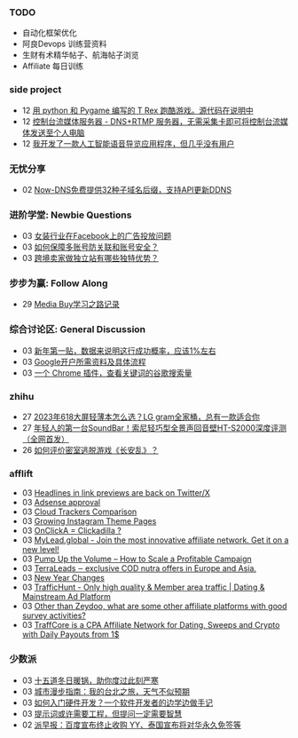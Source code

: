 ### TODO
-  自动化框架优化
-  阿良Devops 训练营资料
-  生财有术精华帖子、航海帖子浏览
-  Affiliate 每日训练

### side project
<!-- sideproject:START -->
-  12 [用 python 和 Pygame 编写的 T Rex 跑酷游戏。源代码在说明中](https://www.youtube.com/watch?v=pZySIXSelCA)
-  12 [控制台流媒体服务器 - DNS+RTMP 服务器，无需采集卡即可将控制台流媒体发送至个人电脑](https://github.com/Aioros/console-streaming-server)
-  12 [我开发了一款人工智能语音导览应用程序，但几乎没有用户](https://www.reddit.com/r/SideProject/comments/18gpp0e/ive_built_an_ai_audio_tour_app_but_have_almost_no/)<!-- sideproject:END -->


### 无忧分享
<!-- ruyo:START -->
-  02 [Now-DNS免费提供32种子域名后缀，支持API更新DDNS](https://51.ruyo.net/18589.html)<!-- ruyo:END -->

### 进阶学堂: Newbie Questions
<!-- advertcn1:START -->
-  03 [女装行业在Facebook上的广告投放问题](https://www.advertcn.com/thread-113541-1-1.html)
-  03 [如何保障多账号防关联和账号安全？](https://www.advertcn.com/thread-113536-1-1.html)
-  03 [跨境卖家做独立站有哪些独特优势？](https://www.advertcn.com/thread-113530-1-1.html)<!-- advertcn1:END -->

### 步步为赢: Follow Along
<!-- advertcn2:START -->
-  29 [Media Buy学习之路记录](https://www.advertcn.com/thread-113493-1-1.html)<!-- advertcn2:END -->

### 综合讨论区: General Discussion
<!-- advertcn3:START -->
-  03 [新年第一贴，数据来说明这行成功概率，应该1%左右](https://www.advertcn.com/thread-113550-1-1.html)
-  03 [Google开户所需资料及具体流程](https://www.advertcn.com/thread-113540-1-1.html)
-  03 [一个 Chrome 插件，查看关键词的谷歌搜索量](https://www.advertcn.com/thread-113533-1-1.html)<!-- advertcn3:END -->


### zhihu
<!-- zhihu:START -->
-  27 [2023年618大屏轻薄本怎么选？LG gram全家桶，总有一款适合你](http://zhuanlan.zhihu.com/p/632641888?utm_campaign=rss&utm_medium=rss&utm_source=rss&utm_content=title)
-  27 [年轻人的第一台SoundBar！索尼轻巧型全景声回音壁HT-S2000深度评测（全网首发）](http://zhuanlan.zhihu.com/p/630990296?utm_campaign=rss&utm_medium=rss&utm_source=rss&utm_content=title)
-  26 [如何评价密室逃脱游戏《长安乱》？](http://www.zhihu.com/question/563950552/answer/3045961312?utm_campaign=rss&utm_medium=rss&utm_source=rss&utm_content=title)<!-- zhihu:END -->

### afflift
<!-- afflift:START -->
-  03 [Headlines in link previews are back on Twitter/X](https://afflift.com/f/threads/headlines-in-link-previews-are-back-on-twitter-x.12412/)
-  03 [Adsense approval](https://afflift.com/f/threads/adsense-approval.12340/)
-  03 [Cloud Trackers Comparison](https://afflift.com/f/threads/cloud-trackers-comparison.10165/)
-  03 [Growing Instagram Theme Pages](https://afflift.com/f/threads/growing-instagram-theme-pages.12406/)
-  03 [OnClickA = Clickadilla ?](https://afflift.com/f/threads/onclicka-clickadilla.12408/)
-  03 [MyLead.global - Join the most innovative affiliate network. Get it on a new level!](https://afflift.com/f/threads/mylead-global-join-the-most-innovative-affiliate-network-get-it-on-a-new-level.2151/)
-  03 [Pump Up the Volume – How to Scale a Profitable Campaign](https://afflift.com/f/threads/pump-up-the-volume-%E2%80%93-how-to-scale-a-profitable-campaign.4239/)
-  03 [TerraLeads ‒ exclusive COD nutra offers in Europe and Asia.](https://afflift.com/f/threads/terraleads-%E2%80%92-exclusive-cod-nutra-offers-in-europe-and-asia.3287/)
-  03 [New Year Changes](https://afflift.com/f/threads/new-year-changes.12394/)
-  03 [TrafficHunt - Only high quality &amp; Member area traffic | Dating &amp; Mainstream Ad Platform](https://afflift.com/f/threads/traffichunt-only-high-quality-member-area-traffic-dating-mainstream-ad-platform.10862/)
-  03 [Other than Zeydoo, what are some other affiliate platforms with good survey activities?](https://afflift.com/f/threads/other-than-zeydoo-what-are-some-other-affiliate-platforms-with-good-survey-activities.12398/)
-  03 [TraffCore is a CPA Affiliate Network for Dating, Sweeps and Crypto with Daily Payouts from 1$](https://afflift.com/f/threads/traffcore-is-a-cpa-affiliate-network-for-dating-sweeps-and-crypto-with-daily-payouts-from-1.8700/)<!-- afflift:END -->

### 少数派
<!-- sspai:START -->
-  03 [十五道冬日暖锅，助你度过此刻严寒](https://sspai.com/prime/story/one-pot-recipes-for-winter)
-  03 [城市漫步指南：我的台北之旅，天气不似预期](https://sspai.com/post/85206)
-  03 [如何入门硬件开发？一个软件开发者的边学边做手记](https://sspai.com/post/85507)
-  03 [提示词或许需要工程，但提问一定需要智慧](https://sspai.com/post/85484)
-  02 [派早报：百度宣布终止收购 YY、泰国宣布将对华永久免签等](https://sspai.com/post/85537)<!-- sspai:END -->
